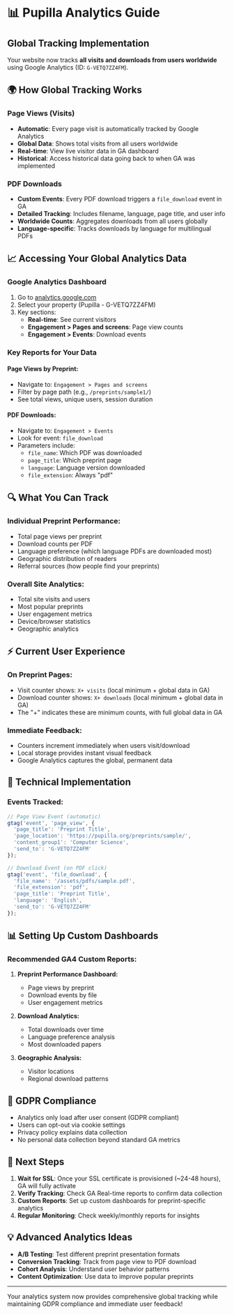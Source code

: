 # 📊 Pupilla Analytics Guide

## Global Tracking Implementation

Your website now tracks **all visits and downloads from users worldwide** using Google Analytics (ID: `G-VETQ7ZZ4FM`).

## 🌍 How Global Tracking Works

### **Page Views (Visits)**
- **Automatic**: Every page visit is automatically tracked by Google Analytics
- **Global Data**: Shows total visits from all users worldwide
- **Real-time**: View live visitor data in GA dashboard
- **Historical**: Access historical data going back to when GA was implemented

### **PDF Downloads** 
- **Custom Events**: Every PDF download triggers a `file_download` event in GA
- **Detailed Tracking**: Includes filename, language, page title, and user info
- **Worldwide Counts**: Aggregates downloads from all users globally
- **Language-specific**: Tracks downloads by language for multilingual PDFs

## 📈 Accessing Your Global Analytics Data

### **Google Analytics Dashboard**
1. Go to [analytics.google.com](https://analytics.google.com)
2. Select your property (Pupilla - G-VETQ7ZZ4FM)
3. Key sections:
   - **Real-time**: See current visitors
   - **Engagement > Pages and screens**: Page view counts
   - **Engagement > Events**: Download events

### **Key Reports for Your Data**

#### **Page Views by Preprint:**
- Navigate to: `Engagement > Pages and screens`
- Filter by page path (e.g., `/preprints/sample1/`)
- See total views, unique users, session duration

#### **PDF Downloads:**
- Navigate to: `Engagement > Events`
- Look for event: `file_download`
- Parameters include:
  - `file_name`: Which PDF was downloaded
  - `page_title`: Which preprint page
  - `language`: Language version downloaded
  - `file_extension`: Always "pdf"

## 🔍 What You Can Track

### **Individual Preprint Performance:**
- Total page views per preprint
- Download counts per PDF
- Language preference (which language PDFs are downloaded most)
- Geographic distribution of readers
- Referral sources (how people find your preprints)

### **Overall Site Analytics:**
- Total site visits and users
- Most popular preprints
- User engagement metrics
- Device/browser statistics
- Geographic analytics

## ⚡ Current User Experience

### **On Preprint Pages:**
- Visit counter shows: `X+ visits` (local minimum + global data in GA)
- Download counter shows: `X+ downloads` (local minimum + global data in GA)
- The "+" indicates these are minimum counts, with full global data in GA

### **Immediate Feedback:**
- Counters increment immediately when users visit/download
- Local storage provides instant visual feedback
- Google Analytics captures the global, permanent data

## 🔧 Technical Implementation

### **Events Tracked:**
```javascript
// Page View Event (automatic)
gtag('event', 'page_view', {
  'page_title': 'Preprint Title',
  'page_location': 'https://pupilla.org/preprints/sample/',
  'content_group1': 'Computer Science',
  'send_to': 'G-VETQ7ZZ4FM'
});

// Download Event (on PDF click)
gtag('event', 'file_download', {
  'file_name': '/assets/pdfs/sample.pdf',
  'file_extension': 'pdf',
  'page_title': 'Preprint Title',
  'language': 'English',
  'send_to': 'G-VETQ7ZZ4FM'
});
```

## 📊 Setting Up Custom Dashboards

### **Recommended GA4 Custom Reports:**

1. **Preprint Performance Dashboard:**
   - Page views by preprint
   - Download events by file
   - User engagement metrics

2. **Download Analytics:**
   - Total downloads over time
   - Language preference analysis
   - Most downloaded papers

3. **Geographic Analysis:**
   - Visitor locations
   - Regional download patterns

## 🎯 GDPR Compliance

- Analytics only load after user consent (GDPR compliant)
- Users can opt-out via cookie settings
- Privacy policy explains data collection
- No personal data collection beyond standard GA metrics

## 🚀 Next Steps

1. **Wait for SSL**: Once your SSL certificate is provisioned (~24-48 hours), GA will fully activate
2. **Verify Tracking**: Check GA Real-time reports to confirm data collection
3. **Custom Reports**: Set up custom dashboards for preprint-specific analytics
4. **Regular Monitoring**: Check weekly/monthly reports for insights

## 💡 Advanced Analytics Ideas

- **A/B Testing**: Test different preprint presentation formats
- **Conversion Tracking**: Track from page view to PDF download
- **Cohort Analysis**: Understand user behavior patterns
- **Content Optimization**: Use data to improve popular preprints

---

Your analytics system now provides comprehensive global tracking while maintaining GDPR compliance and immediate user feedback!
